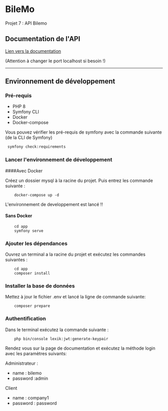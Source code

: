 # BileMo
Projet 7 : API Bilemo

## Documentation de l'API

[Lien vers la documentation](http://localhost:8000/api/doc)

(Attention à changer le port localhost si besoin !)

***

## Environnement de développement

### Pré-requis 
-   PHP 8
-   Symfony CLI    
-   Docker
-   Docker-compose

Vous pouvez vérifier les pré-requis de symfony avec la commande suivante (de la CLI de Symfony)

```bash
 symfony check:requirements
```

### Lancer l'environnement de développement

####Avec Docker

Créez un dossier mysql à la racine du projet. Puis entrez les commande suivante :
```
    docker-compose up -d
```

L'environnement de developpement est lancé !!

#### Sans Docker

```
    cd app
    symfony serve
```

### Ajouter les dépendances

Ouvrez un terminal a la racine du projet et exécutez les commandes suivantes :

```
    cd app
    composer install
```

### Installer la base de données
Mettez à jour le fichier .env et lancé la ligne de commande suivante:
```
    composer prepare
```
### Authentification

Dans le terminal exécutez la commande suivante :
```
    php bin/console lexik:jwt:generate-keypair
```

Rendez vous sur la page de documentation et exécutez la méthode login avec les paramètres suivants: 

Administrateur :
- name : bilemo 
-  password :admin
   
Client
-  name : company1 
- password : password


